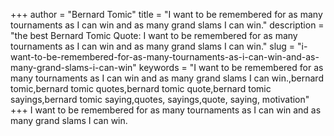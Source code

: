 +++
author = "Bernard Tomic"
title = "I want to be remembered for as many tournaments as I can win and as many grand slams I can win."
description = "the best Bernard Tomic Quote: I want to be remembered for as many tournaments as I can win and as many grand slams I can win."
slug = "i-want-to-be-remembered-for-as-many-tournaments-as-i-can-win-and-as-many-grand-slams-i-can-win"
keywords = "I want to be remembered for as many tournaments as I can win and as many grand slams I can win.,bernard tomic,bernard tomic quotes,bernard tomic quote,bernard tomic sayings,bernard tomic saying,quotes, sayings,quote, saying, motivation"
+++
I want to be remembered for as many tournaments as I can win and as many grand slams I can win.
